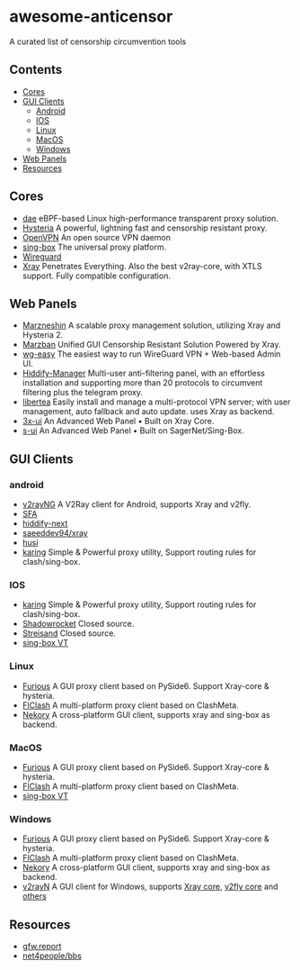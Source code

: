 # awesome-anticensor
A curated list of censorship circumvention tools

## Contents
- [Cores](#cores)
- [GUI Clients](#gui-clients)
  - [Android](#android)
  - [IOS](#ios)
  - [Linux](#linux)
  - [MacOS](#macos)
  - [Windows](#windows)
- [Web Panels](#web-panels)
- [Resources](#resources)

## Cores

- [dae](https://github.com/daeuniverse/dae) eBPF-based Linux high-performance transparent proxy solution.
- [Hysteria](https://github.com/apernet/hysteria) A powerful, lightning fast and censorship resistant proxy.
- [OpenVPN](https://github.com/OpenVPN/openvpn) An open source VPN daemon
- [sing-box](https://github.com/SagerNet/sing-box) The universal proxy platform.
- [Wireguard](https://www.wireguard.com/)
- [Xray](https://github.com/xtls/xray-core) Penetrates Everything. Also the best v2ray-core, with XTLS support. Fully compatible configuration.

## Web Panels
- [Marzneshin](https://github.com/marzneshin/marzneshin) A scalable proxy management solution, utilizing Xray and Hysteria 2.
- [Marzban](https://github.com/gozargah/marzban) Unified GUI Censorship Resistant Solution Powered by Xray.
- [wg-easy](https://github.com/wg-easy/wg-easy) The easiest way to run WireGuard VPN + Web-based Admin UI.
- [Hiddify-Manager](https://github.com/hiddify/Hiddify-Manager) Multi-user anti-filtering panel, with an effortless installation and supporting more than 20 protocols to circumvent filtering plus the telegram proxy.
- [libertea](https://github.com/VZiChoushaDui/Libertea) Easily install and manage a multi-protocol VPN server; with user management, auto fallback and auto update. uses Xray as backend.
- [3x-ui](https://github.com/MHSanaei/3x-ui) An Advanced Web Panel • Built on Xray Core.
- [s-ui](https://github.com/alireza0/s-ui) An Advanced Web Panel • Built on SagerNet/Sing-Box.

## GUI Clients

### android

- [v2rayNG](https://github.com/2dust/v2rayNG) A V2Ray client for Android, supports Xray and v2fly.
- [SFA](https://github.com/SagerNet/sing-box/)
- [hiddify-next](https://github.com/hiddify/hiddify-next)
- [saeeddev94/xray](https://github.com/SaeedDev94/Xray)
- [husi](https://github.com/xchacha20-poly1305/husi)
- [karing](https://github.com/KaringX/karing) Simple & Powerful proxy utility, Support routing rules for clash/sing-box.

### IOS
- [karing](https://github.com/KaringX/karing) Simple & Powerful proxy utility, Support routing rules for clash/sing-box.
- [Shadowrocket](https://apps.apple.com/us/app/shadowrocket/id932747118) Closed source.
- [Streisand](https://apps.apple.com/us/app/streisand/id6450534064) Closed source.
- [sing-box VT](https://apps.apple.com/us/app/sing-box-vt/id6673731168)

### Linux
- [Furious](https://github.com/LorenEteval/Furious/) A GUI proxy client based on PySide6. Support Xray-core & hysteria.
- [FlClash](https://github.com/chen08209/FlClash) A multi-platform proxy client based on ClashMeta.
- [Nekory](https://github.com/MatsuriDayo/nekoray) A cross-platform GUI client, supports xray and sing-box as backend.

### MacOS
- [Furious](https://github.com/LorenEteval/Furious/) A GUI proxy client based on PySide6. Support Xray-core & hysteria.
- [FlClash](https://github.com/chen08209/FlClash) A multi-platform proxy client based on ClashMeta.
- [sing-box VT](https://apps.apple.com/us/app/sing-box-vt/id6673731168)


### Windows
- [Furious](https://github.com/LorenEteval/Furious/) A GUI proxy client based on PySide6. Support Xray-core & hysteria.
- [FlClash](https://github.com/chen08209/FlClash) A multi-platform proxy client based on ClashMeta.
- [Nekory](https://github.com/MatsuriDayo/nekoray) A cross-platform GUI client, supports xray and sing-box as backend.
- [v2rayN](https://github.com/2dust/v2rayN) A GUI client for Windows, supports [Xray core](https://github.com/XTLS/Xray-core), [v2fly core](https://github.com/v2fly/v2ray-core) and [others](https://github.com/2dust/v2rayN/wiki/List-of-supported-cores)

## Resources
- [gfw.report](https://gfw.report)
- [net4people/bbs](https://github.com/net4people/bbs)
